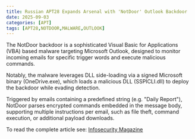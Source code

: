 ```yaml
---
title: Russian APT28 Expands Arsenal with 'NotDoor' Outlook Backdoor
date: 2025-09-03
categories: [APT]
tags: [APT28,NOTDOOR,MALWARE,OUTLOOK]
---
```


The NotDoor backdoor is a sophisticated Visual Basic for Applications (VBA) based malware targeting Microsoft Outlook, designed to monitor incoming emails for specific trigger words and execute malicious commands.

Notably, the malware leverages DLL side-loading via a signed Microsoft binary (OneDrive.exe), which loads a malicious DLL (SSPICLI.dll) to deploy the backdoor while evading detection.

Triggered by emails containing a predefined string (e.g. "Daily Report"), NotDoor parses encrypted commands embedded in the message body, supporting multiple instructions per email, such as file theft, command execution, or additional payload downloads.

To read the complete article see:
[Infosecurity Magazine](https://www.infosecurity-magazine.com/news/russia-apt28-notdoor-outlook/) 